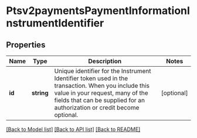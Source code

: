 # Ptsv2paymentsPaymentInformationInstrumentIdentifier

## Properties
Name | Type | Description | Notes
------------ | ------------- | ------------- | -------------
**id** | **string** | Unique identifier for the Instrument Identifier token used in the transaction. When you include this value in your request, many of the fields that can be supplied for an authorization or credit become optional. | [optional] 

[[Back to Model list]](../README.md#documentation-for-models) [[Back to API list]](../README.md#documentation-for-api-endpoints) [[Back to README]](../README.md)


